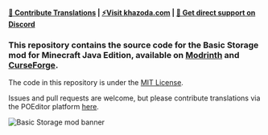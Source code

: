 #### [🤝 Contribute Translations](https://poeditor.com/join/project/mmucxtutwG)  |  [⚡Visit khazoda.com](https://khazoda.com)  |  [💬 Get direct support on Discord](https://discord.com/invite/vEZUkSxwR9)

### This repository contains the source code for the Basic Storage mod for Minecraft Java Edition, available on [Modrinth](https://modrinth.com/mod/basic-storage) and [CurseForge](https://www.curseforge.com/minecraft/mc-mods/basic-storage).

The code in this repository is under the [MIT License](https://github.com/Khazoda/basic-storage/blob/latest-stable/LICENSE).

Issues and pull requests are welcome, but please contribute translations via the POEditor platform [here](https://poeditor.com/join/project/mmucxtutwG).

![Basic Storage mod banner](https://github.com/Khazoda/basic-storage/blob/Web-Assets/description_common/banner.png?raw=true)
